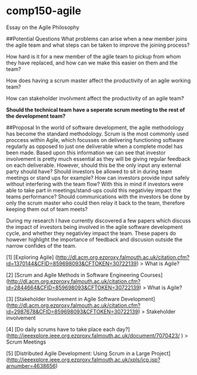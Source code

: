 # comp150-agile
Essay on the Agile Philosophy

##Potential Questions
What problems can arise when a new member joins the agile team and what steps can be taken to improve the joining process?

How hard is it for a new member of the agile team to pickup from whom they have replaced, and how can we make this easier on them and the team?

How does having a scrum master affect the productivity of an agile working team?

How can stakeholder involvment affect the productivity of an agile team?

**Should the technical team have a seperate scrum meeting to the rest of the development team?**

<!--three slides
first: explain question
second: what I have found out (sources)
third: how we can apply this to our work
use overleaf for proposal
!-->

##Proposal
In the world of software development, the agile methodology has become the standard methodology. Scrum is the most commonly used proccess within Agile, which focusses on delivering functioning software regularly as opposed to just one deliverable when a complete model has been made.  Based upon this information we can see that investor involvement is pretty much essential as they will be giving regular feedback on each deliverable. However, should this be the only input any external party should have? Should investors be allowed to sit in during team meetings or stand ups for example? How can investors provide input safely without interfering with the team flow? With this in mind if investors were able to take part in meetings/stand-ups could this negativley impact the teams performance? Should communications with the investors be done by only the scrum master who could then relay it back to the team, therefore keeping them out of team meets?


During my research I have currently discovered a few papers which discuss the impact of investors being involved in the agile software development cycle, and whether they negativley impact the team. These papers do however highlight the importance of feedback and discusion outside the narrow confides of the team. 


[1] [Exploring Agile] (http://dl.acm.org.ezproxy.falmouth.ac.uk/citation.cfm?id=1370144&CFID=859698093&CFTOKEN=30722139) > What is Agile?

[2] [Scrum and Agile Methods in Software Engineering Courses] (http://dl.acm.org.ezproxy.falmouth.ac.uk/citation.cfm?id=2844664&CFID=859698093&CFTOKEN=30722139) > What is Agile?

[3] [Stakeholder Involvement in Agile Software Development] (http://dl.acm.org.ezproxy.falmouth.ac.uk/citation.cfm?id=2987678&CFID=859698093&CFTOKEN=30722139) > Stakeholder involvement

[4] [Do daily scrums have to take place each day?] (http://ieeexplore.ieee.org.ezproxy.falmouth.ac.uk/document/7070423/
) > Scrum Meetings

[5] [Distributed Agile Development: Using Scrum in a Large Project] (http://ieeexplore.ieee.org.ezproxy.falmouth.ac.uk/xpls/icp.jsp?arnumber=4638656)

